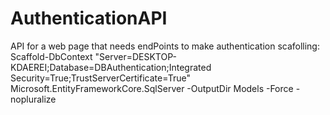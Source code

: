# AuthenticationAPI
API for a web page that needs endPoints to make authentication
scafolling:
Scaffold-DbContext "Server=DESKTOP-KDAEREI;Database=DBAuthentication;Integrated Security=True;TrustServerCertificate=True" Microsoft.EntityFrameworkCore.SqlServer -OutputDir Models -Force -nopluralize
